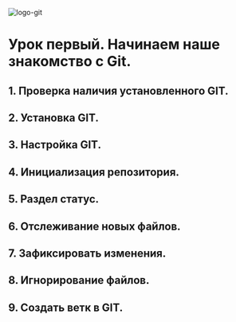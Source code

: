 ![logo-git](logo.png)

# Урок первый. Начинаем наше знакомство с Git.

## 1. Проверка наличия установленного GIT.

## 2. Установка GIT.

## 3. Настройка GIT. 

## 4. Инициализация репозитория.

## 5. Раздел статус.

## 6. Отслеживание новых файлов.

## 7. Зафиксировать изменения. 

## 8. Игнорирование файлов.

## 9. Создать ветк в GIT.

 